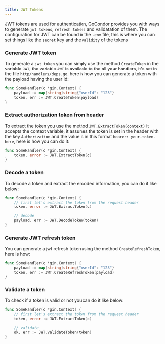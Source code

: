 ```yaml
---
title: JWT Tokens
---
```


JWT tokens are used for authentication, GoCondor provides you with ways to generate `jwt tokens`, `refresh tokens` and validatation of them.
The configuration for JWT can be found in the `.env` file, this is where you can set things like the `secret` key and the `validity` of the tokens

### Generate JWT token
To generate a `jwt token` you can simply use the method `CreateToken` in the variable `JWT`, the variable `JWT` is available to the all your handlers, it's set in the file `http/handlers/deps.go`. here is how you can generate a token with the payload having the user id:
```go
func SomeHandler(c *gin.Context) {
	payload := map[string]string{"userId": "123"}
	token, err := JWT.CreateToken(payload)
}
```
### Extract authorization token from header
To extract the token you use the method `JWT.ExtractToken(context)` it accepts the context variable, it assumes the token is set in the header with the key `Authorization` and the value is in this format `bearer: your-token-here`, here is how you can do it:
```go
func SomeHandler(c *gin.Context) {
	token, error := JWT.ExtractToken(c)
}
```

### Decode a token
To decode a token and extract the encoded information, you can do it like below:
```go
func SomeHandler(c *gin.Context) {
	// first let's extract the token from the request header
	token, error := JWT.ExtractToken(c)

	// decode
	payload, err := JWT.DecodeToken(token)
}
```


### Generate JWT refresh token
You can generate a jwt refresh token using the method `CreateRefreshToken`, here is how:
```go
func SomeHandler(c *gin.Context) {
	payload := map[string]string{"userId": "123"}
	token, err := JWT.CreateRefreshToken(payload)
}
```

### Validate a token
To check if a token is valid or not you can do it like below: 
```go
func SomeHandler(c *gin.Context) {
	// first let's extract the token from the request header
	token, error := JWT.ExtractToken(c)

	// validate
	ok, err := JWT.ValidateToken(token)
}
```
